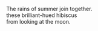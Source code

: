The rains of summer join together.    
these brilliant-hued hibiscus    
from looking at the moon.    

